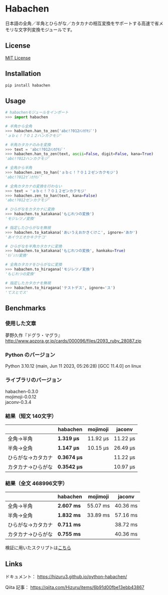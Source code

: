 # Habachen
日本語の全角／半角とひらがな／カタカナの相互変換をサポートする高速で省メモリな文字列変換モジュールです。

## License

[MIT License](https://github.com/Hizuru3/morastrja/blob/main/LICENSE)

## Installation

```sh
pip install habachen
```

## Usage

```python
# habachenモジュールをインポート
>>> import habachen

# 半角から全角
>>> habachen.han_to_zen('abc!?012ﾊﾝｶｸﾓｼﾞ')
'ａｂｃ！？０１２ハンカクモジ'

# 半角カタカナのみを変換
>>> text = 'abc!?012ﾊﾝｶｸﾓｼﾞ'
>>> habachen.han_to_zen(text, ascii=False, digit=False, kana=True)
'abc!?012ハンカクモジ'

# 全角から半角
>>> habachen.zen_to_han('ａｂｃ！？０１２ゼンカクモジ')
'abc!?012ｾﾞﾝｶｸﾓｼﾞ'

# 全角カタカナの変換を行わない
>>> text = 'ａｂｃ！？０１２ゼンカクモジ'
>>> habachen.zen_to_han(text, kana=False)
'abc!?012ゼンカクモジ'

# ひらがなをカタカナに変換
>>> habachen.to_katakana('もじれつの変換')
'モジレツノ変換'

# 指定したひらがなを無視
>>> habachen.to_katakana('あいうえおかきくけこ', ignore='あか')
'あイウエオかキクケコ'

# ひらがなを半角カタカナに変換
>>> habachen.to_katakana('もじれつの変換', hankaku=True)
'ﾓｼﾞﾚﾂﾉ変換'

# 全角カタカナをひらがなに変換
>>> habachen.to_hiragana('モジレツノ変換')
'もじれつの変換'

# 指定したカタカナを無視
>>> habachen.to_hiragana('テストデス', ignore='ス')
'てスとでス'

```

## Benchmarks

### 使用した文章
夢野久作『ドグラ・マグラ』  
http://www.aozora.gr.jp/cards/000096/files/2093_ruby_28087.zip

### Python のバージョン
Python 3.10.12 (main, Jun 11 2023, 05:26:28) [GCC 11.4.0] on linux

### ライブラリのバージョン
habachen-0.3.0  
mojimoji-0.0.12  
jaconv-0.3.4  

### 結果（短文 140文字）

| | habachen | mojimoji | jaconv |
|---|---|---|---|
| 全角→半角 | **1.319 µs** | 11.92 µs | 11.22 µs |
| 半角→全角 | **1.147 µs**  | 10.15 µs | 26.49 µs |
| ひらがな→カタカナ | **0.3674 µs** |  | 11.22 µs |
| カタカナ→ひらがな | **0.3542 µs**  |  | 10.97 µs | 
  
### 結果（全文 468996文字）

| | habachen | mojimoji | jaconv |
|---|---|---|---|
| 全角→半角 | **2.607 ms** | 55.07 ms | 40.36 ms |
| 半角→全角 | **1.832 ms**  | 33.89 ms | 57.16 ms |
| ひらがな→カタカナ | **0.711 ms** |  | 38.72 ms |
| カタカナ→ひらがな | **0.755 ms**  |  | 40.36 ms |
  
検証に用いたスクリプトは[こちら](https://github.com/Hizuru3/python-habachen/blob/main/benchmarks/dogura.ipynb)

## Links

ドキュメント：
https://hizuru3.github.io/python-habachen/

Qiita 記事：
https://qiita.com/Hizuru/items/6b91d00fbe13ebb43867
